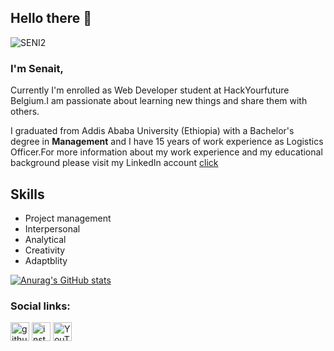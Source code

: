 ## Hello there 👋

![SENI2](https://user-images.githubusercontent.com/77326649/113057193-0853a000-91ad-11eb-9153-4939967ff2cc.jpg)

### I'm Senait,

Currently I'm enrolled as Web Developer student at  HackYourfuture Belgium.I am passionate about learning new things and share them with others.

I graduated from Addis Ababa University (Ethiopia) with a Bachelor's degree in **Management** and I have 15 years of work experience as Logistics Officer.For more information about my work experience and my educational background please visit my LinkedIn account [click](https://www.linkedin.com/in/senait-b-86944277)


## Skills

* Project management
* Interpersonal
* Analytical 
* Creativity
* Adaptblity 

[![Anurag's GitHub stats](https://github-readme-stats.vercel.app/api?username=Senait-coding)](https://github.com/anuraghazra/github-readme-stats)   

  
### Social links:

[<img src='https://cdn.jsdelivr.net/npm/simple-icons@3.0.1/icons/github.svg' alt='github' height='30'>](https://github.com/Senait-coding) 
[<img src='https://cdn.jsdelivr.net/npm/simple-icons@3.0.1/icons/instagram.svg' alt='instagram' height='30'>](https://www.instagram.com/yenejojo)
[<img src='https://cdn.jsdelivr.net/npm/simple-icons@3.0.1/icons/youtube.svg' alt='YouTube' height='30'>](https://www.youtube.com/c/YejojoTube)  







